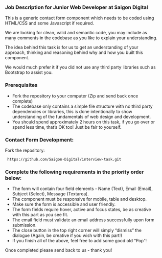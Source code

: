 ### Job Description for Junior Web Developer at Saigon Digital 

This is a generic contact form component which needs to be coded using HTML/CSS and some Javascript if required.

We are looking for clean, valid and semantic code, you may include as many comments in the codebase as you like to explain your understanding.

The idea behind this task is for us to get an understanding of your approach, thinking and reasoning behind why and how you built this component.

We would much prefer it if you did not use any third party libraries such as Bootstrap to assist you. 

### Prerequisites 

* Fork the repository to your computer (Zip and send back once complete) 
* The codebase only contains a simple file structure with no third party dependencies or libraries, this is done intentionally to show understanding of the fundamentals of web design and development.
* You should spend approximately 2 hours on this task, if you go over or spend less time, that’s OK too! Just be fair to yourself.

### Contact Form Development:
Fork the repository:
  ```sh
   https://github.com/Saigon-Digital/interview-task.git
   ```

### Complete the following requirements in the priority order below:
* The form will contain four field elements - Name (Text), Email (Email), Subject (Select), Message (Textarea).
* The component must be responsive for mobile, table and desktop.
* Make sure the form is accessible and user friendly.
* The form fields require hover, active and focus states, be as creative with this part as you see fit.
* The email field must validate an email address successfully upon form submission.
* The close button in the top right corner will simply “dismiss” the dialogue (Again, be creative if you wish with this part!)
* If you finish all of the above, feel free to add some good old “Pop”!

Once completed please send back to us - thank you!




